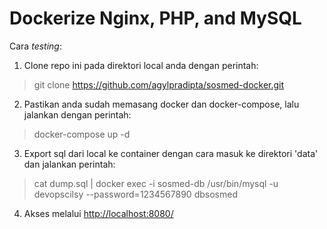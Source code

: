Dockerize Nginx, PHP, and MySQL
====================

Cara *testing*:
1. Clone repo ini pada direktori local anda dengan perintah:
> git clone https://github.com/agylpradipta/sosmed-docker.git
2. Pastikan anda sudah memasang docker dan docker-compose, lalu jalankan dengan perintah:
> docker-compose up -d
3. Export sql dari local ke container dengan cara masuk ke direktori 'data' dan jalankan perintah:
> cat dump.sql | docker exec -i sosmed-db /usr/bin/mysql -u devopscilsy --password=1234567890 dbsosmed
4. Akses melalui [http://localhost:8080/](http://localhost:8080/)
